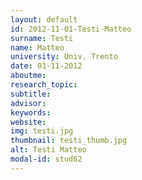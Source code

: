 ```yaml
---
layout: default 
id: 2012-11-01-Testi-Matteo
surname: Testi
name: Matteo
university: Univ. Trento
date: 01-11-2012
aboutme: 
research_topic: 
subtitle: 
advisor: 
keywords: 
website: 
img: testi.jpg
thumbnail: testi_thumb.jpg
alt: Testi Matteo
modal-id: stud62
---
```

